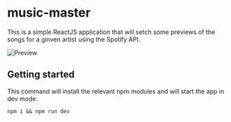 # music-master
This is a simple ReactJS application that will setch some previews of the songs for a ginven artist using the Spotify API.

![Preview](https://dumpshare.net/images/916893Cattura.PNG)

## Getting started
This command will install the relevant npm modules and will start the app in dev mode.

```
npm i && npm run dev
```
